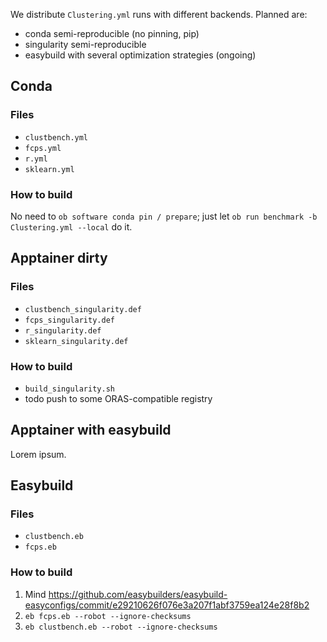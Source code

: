 We distribute `Clustering.yml` runs with different backends. Planned are:
- conda semi-reproducible (no pinning, pip)
- singularity semi-reproducible
- easybuild with several optimization strategies (ongoing)

## Conda

### Files

- `clustbench.yml`
- `fcps.yml`
- `r.yml`
- `sklearn.yml`

### How to build

No need to `ob software conda pin / prepare`; just let `ob run benchmark -b Clustering.yml --local` do it.

## Apptainer dirty

### Files

- `clustbench_singularity.def`
- `fcps_singularity.def`
- `r_singularity.def`
- `sklearn_singularity.def`

### How to build

- `build_singularity.sh`
- todo push to some ORAS-compatible registry

## Apptainer with easybuild

Lorem ipsum.

## Easybuild

### Files

- `clustbench.eb`
- `fcps.eb`

### How to build

1. Mind https://github.com/easybuilders/easybuild-easyconfigs/commit/e29210626f076e3a207f1abf3759ea124e28f8b2
2. `eb fcps.eb --robot --ignore-checksums`
3. `eb clustbench.eb --robot --ignore-checksums`
